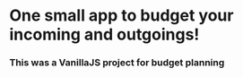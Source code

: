 # One small app to budget your incoming and outgoings!

### This was a VanillaJS project for budget planning 
